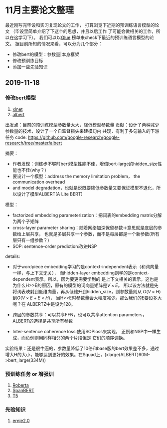 # 11月主要论文整理

最近刚写完毕设和实习复现论文的工作，
打算浏览下近期的预训练语言模型的论文
（毕设里简单介绍了下这个的思想，并且以后工作
了可能会做相关的工作，所以在这学习下）。
我们可以以[Glue](https://gluebenchmark.com/leaderboard/)
榜单来check下最近的预训练语言模型的论文。
据目前所知的情况来看，可以分为几个部分：

- 修改bert的模型：参数量|本身框架
- 修改预训练目标
- 添加一些先验知识

## 2019-11-18

### 修改bert模型

1. [xlnet](https://arxiv.org/abs/1906.08237)
2. [albert](https://arxiv.org/pdf/1909.11942.pdf)

出发点：目前的预训练模型参数量太大，降低模型参数量
贡献：设计了两种减少参数量的技术，设计了一个自监督损失来建模句内
共现，有利于多句输入的下游任务
code: https://github.com/google-research/google-research/tree/master/albert

摘要：

- 作者发现：训练步不够时bert模型性能不佳，增倍bert-large的hidden_size性能也不佳(why？)
- 要设计一个模型：address the memory limitation problem， the communication overhead
- and model degradation，也就是说既要降低参数量又要保证模型不退化，所以设计了模型ALBERT(A Lite BERT)

模型：

- factorized embedding parameterization：把词表的embedding matrix分解为两个子矩阵
- cross-layer parameter sharing：随着网络加深保留参数->意思就是底层的参数给上层共享，
    也就是多层共享一个参数，而不是每层都是一个新参数(所有层只有一组参数？)
- SOP: sentence-order prediction:改进NSP

details:

- 对于wordpiece embedding学习的是context-independent表示（和词向量一样，与上下文无关），
而hidden-layer embedding则学的是context-dependent表示。所以，因为要更需要学到的
是上下文相关的表示，这也是为什么H>>E的原因，原有的模型的词向量矩阵是$V \times E$。
所以该方法就是先将词表映射到低维向量，再从低维升到hidden_size，则参数量则从
$O(V\times H)$到$O(V \times E+ E \times H)$，
当H>>E时参数量会大幅度减少。那么我们的E要设多大呢？在
ALBERTZ中是设为128。

- 跨层的参数共享：可以共享FFN，也可以共享attention parameters，ALBERT的选择是共享所有参数

- Inter-sentence coherence loss:使用SOPloss来实现，
正例和NSP中一样生成，而负例则用同样相邻的两个片段但是
它们的顺序调换。

实验结果：还是很牛逼的，参数量降低了10倍和base版的bert效果差不多，通过增大H的大小，能够达到更好的效果。在Squad上，(xlarge(ALBERT)60M->bert_large(334M))

### 预训练任务 or 增强训

1. [Roberta]()
2. [SpanBERT]()
3. [T5]()

### 先验知识

1. [ernie2.0]()

